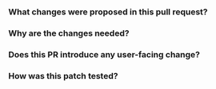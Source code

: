 <!--
Thank you for contributing to **Nebula Graph**! Please read the [CONTRIBUTING](https://github.com/vesoft-inc/nebula/blob/master/docs/manual-EN/4.contributions/how-to-contribute.md
) document **BEFORE** filing this PR.
-->

### What changes were proposed in this pull request?
<!--
Please clarify what changes you are proposing. The purpose of this section is to outline the changes and how this PR fixes the issue. 
If possible, please consider writing useful notes for better and faster reviews in your PR. See the examples below.
  1. If you refactor some codes with changing classes, showing the class hierarchy will help reviewers.
  2. If you fix some nGQL features, you can provide some references.
  3. If there is design documentation, please add the link.
  4. If there is a discussion in the mailing list, please add the link.
-->


### Why are the changes needed?
<!--
Please clarify why the changes are needed. For instance,
  1. If you propose a new API, clarify the use case for a new API.
  2. If you fix a bug, you can clarify why it is a bug.
-->


### Does this PR introduce any user-facing change?
<!--
If yes, please clarify the previous behavior and the change this PR proposes - provide the console output, description and/or an example to show the behavior difference if possible.
If no, write 'No'.
-->


### How was this patch tested?
<!--
If tests were added, say they were added here. Please make sure to add some test cases that check the changes thoroughly including negative and positive cases if possible.
If it was tested in a way different from regular unit tests, please clarify how you tested step by step, ideally copy and paste-able, so that other reviewers can test and check, and descendants can verify in the future.
If tests were not added, please describe why they were not added and/or why it was difficult to add.
-->
